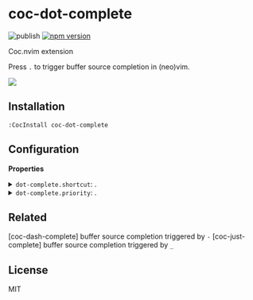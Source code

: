 # coc-dot-complete

![publish](https://github.com/voldikss/coc-dot-complete/workflows/publish/badge.svg)
[![npm version](https://badge.fury.io/js/coc-dot-complete.svg)](https://badge.fury.io/js/coc-dot-complete)

Coc.nvim extension

Press `.` to trigger buffer source completion in (neo)vim.

![](https://user-images.githubusercontent.com/20282795/112474178-3f3f4580-8daa-11eb-89bb-28090d68be76.gif)

## Installation

```vim
:CocInstall coc-dot-complete
```

## Configuration

<!-- Generated by 'yarn run bulid:doc', please don't edit it directly -->
<!-- prettier-ignore-start -->
<strong>Properties</strong>
<details>
<summary><code>dot-complete.shortcut</code>: .</summary>
Type: <pre><code>string</code></pre>Default: <pre><code>"dot-complete"</code></pre>
</details>
<details>
<summary><code>dot-complete.priority</code>: .</summary>
Type: <pre><code>number</code></pre>Default: <pre><code>3</code></pre>
</details>

<!-- prettier-ignore-end -->

## Related

[coc-dash-complete] buffer source completion triggered by `-`
[coc-just-complete] buffer source completion triggered by `_`

## License

MIT
